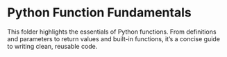 # Python Function Fundamentals

This folder highlights the essentials of Python functions. From definitions and parameters to return values and built-in functions, it’s a concise guide to writing clean, reusable code.
